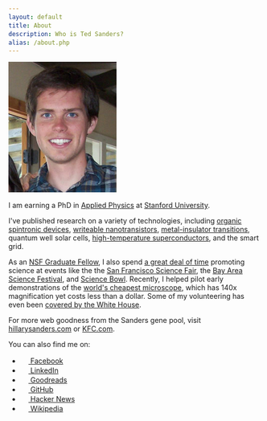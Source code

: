 ```yaml
---
layout: default
title: About
description: Who is Ted Sanders?
alias: /about.php
---
```


<img id="tedshot" src="/img/tedshot.jpg" height="260" width="215" alt="tedshot" />

I am earning a PhD in [Applied Physics](http://www.stanford.edu/dept/app-physics/cgi-bin/) at [Stanford University](http://www.stanford.edu).

<p class="text-left">I've published research on a variety of technologies, including <a href="http://link.aps.org/doi/10.1103/PhysRevLett.109.076603">organic spintronic devices</a>, <a href="http://dx.doi.org/10.1063/1.4795725">writeable nanotransistors</a>, <a href="https://en.wikipedia.org/wiki/Lanthanum_aluminate-strontium_titanate_interface">metal-insulator transitions</a>, quantum well solar cells, <a href="{{ site.url }}/LaFePO">high-temperature superconductors</a>, and the smart grid.</p>

<p class="text-left">As an <a href="http://www.nsfgrfp.org/">NSF Graduate Fellow</a>, I also spend <a href="{{ site.url }}/service">a great deal of time</a> promoting science at events like the the <a href="http://www.sfbasf.org/">San Francisco Science Fair</a>, the <a href="http://www.bayareascience.org/">Bay Area Science Festival</a>, and <a href="http://science.energy.gov/wdts/nsb/">Science Bowl</a>. Recently, I helped pilot early demonstrations of the <a href="http://www.moore.org/grants/list/GBMF3797">world's cheapest microscope</a>, which has 140x magnification yet costs less than a dollar. Some of my volunteering has even been <a href="http://www.whitehouse.gov/blog/2010/05/12/national-lab-day-dinner-with-a-scientist">covered by the White House</a>.</p>

<p class="text-left">For more web goodness from the Sanders gene pool, visit <a href="http://hillarysanders.com/">hillarysanders.com</a> or <a href="http://www.kfc.com/">KFC.com</a>.</p>

<p>You can also find me on:</p>


<ul class="no-bullets">
<li><a href="http://www.facebook.com/tedsanders"><img class="icon-bump inline-block" src="http://www.facebook.com/favicon.ico" width="16" height="16" /> Facebook</a></li>
<!--<li><a href="https://plus.google.com/105154626144260222096/about/p/pub"><img class="icon-bump inline-block" src="http://plus.google.com/favicon.ico" width="16" height="16" /> Google</a></li>-->
<li><a href="http://www.linkedin.com/in/tedsanders"><img class="icon-bump inline-block" src="http://www.linkedin.com/favicon.ico" width="16" height="16" /> LinkedIn</a></li>
<li><a href="https://www.goodreads.com/tedsanders"><img class="icon-bump inline-block" src="https://www.goodreads.com/favicon.ico" width="16" height="16" /> Goodreads</a></li>
<!--<li><a href="http://steamcommunity.com/profiles/76561198027217977/"><img class="icon-bump inline-block" src="http://store.steampowered.com/favicon.ico" width="16" height="16" /> Steam</a></li>-->
<!--<li><a href="http://www.neopets.com/userlookup.phtml?user=tedsanders"><img class="icon-bump inline-block" src="http://www.neopets.com/favicon.ico" width="16" height="16" /> Neopets</a></li>-->
<li><a href="https://github.com/tedsanders"><img class="icon-bump inline-block" src="http://github.com/favicon.ico" width="16" height="16" /> GitHub</a></li>
<li><a href="https://news.ycombinator.com/threads?id=tedsanders"><img class="icon-bump inline-block" src="https://news.ycombinator.com/favicon.ico" width="16" height="16" /> Hacker News</a></li>
<li><a href="https://en.wikipedia.org/wiki/Special:Contributions/Tedsanders"><img class="icon-bump inline-block" src="http://www.wikipedia.org/favicon.ico" width="16" height="16" /> Wikipedia</a></li>
</ul>
